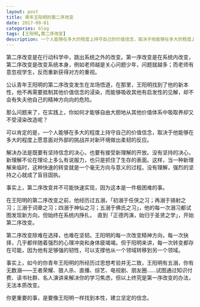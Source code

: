 ```yaml
---
layout: post
title: 青年王阳明的第二序改变
date: 2017-09-01
categories: blog
tags: [王阳明,第二序改变]
description: 一个人能够在多大的程度上持守自己的价值信念，取决于他能够在多大的程度上愿意面对外部的挑战并对新环境做出柔韧的反应。
---
```



第二序改变是在行动科学中，跳出系统之外的改变。第一序改变是在系统内改变，第二序改变是改变系统本身，例如老师越是关心问题少年，问题就越多；而老师有意忽视学生，反而重新获得对方的重视。

公认青年王阳明的第二序改变发生在龙场悟道，在那里，王阳明找到了他的新本性，他不再需要抵制其他价值信念的浸染，而能够吸收其他有启发性的见解，却不会有失夫他自己的精神方向向的危险。

那么问题来了，在实践上，你如何才能够自由大胆地从其他价值体系中吸取养却又不受浸染改造呢？

可以肯定的是，一个人能够在多大的程度上持守自己的价值信念，取决于他能够在多大的程度上愿意面对外部的挑战并对新环境做出柔韧的反应。

解决办法是既要有坚持信念的决心，也要有接受新理解的开放。没有坚持的决心，新理解不论在理论上多么有说服力，也只是抓住了生存的表面。这样，当一种新理解来临时，这种快速的转变就是一个毫无方向与意义的过程。没有理解，强烈的坚持之心就成了盲目固执。

事实上，第二序改变并不可能快速实现，因为这本是一件极困难的事。

在王阳明的第二序改变之前，他经历过五溺，「初溺于任侠之习；再溺于骑射之习；三溺于词章之习；四溺于神仙之习；五溺于佛氏之习」，他的每一次溺习都试图发现新方向，但始终在系统内挣扎，　直到「正德丙演，始归于圣贤之学」，开始第二序改变。

第二序改变除难在选择，也难在坚韧。王阳明的每一次改变精神方向，每一次抉择，几乎都伴随着强烈的心理冲突和身体疲竭竭。但于阳明来讲，每一次转变都存在可能，因为他有足够强的韧性，可以支撑他从一个领域转移到另一个领域。

事实上，如今的你青年王阳明的所经历过思想考验并无二致，王阳明有五溺，你有无数溺——王者荣耀、狼人杀、直播、综艺、电视剧、朋友圈……试图通过知识付费、读书社群、名人演讲来解决你的学习焦虑，但以上终究是第一序改变的办法，无法本质改变。

你更重要的事，是要像王阳明一样找到本性，建立坚定的信念。



